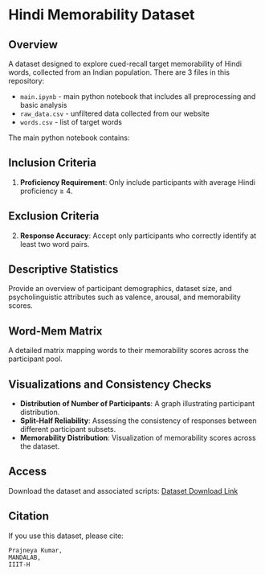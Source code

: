 # Hindi Memorability Dataset

## Overview
A dataset designed to explore cued-recall target memorability of Hindi words, collected from an Indian population. There are 3 files in this repository:

* ```main.ipynb``` - main python notebook that includes all preprocessing and basic analysis
* ```raw_data.csv``` - unfiltered data collected from our website
* ```words.csv``` - list of target words

The main python notebook contains:

## Inclusion Criteria
1. **Proficiency Requirement**: Only include participants with average Hindi proficiency ≥ 4.

## Exclusion Criteria
2. **Response Accuracy**: Accept only participants who correctly identify at least two word pairs.

## Descriptive Statistics
Provide an overview of participant demographics, dataset size, and psycholinguistic attributes such as valence, arousal, and memorability scores.

## Word-Mem Matrix
A detailed matrix mapping words to their memorability scores across the participant pool.

## Visualizations and Consistency Checks
- **Distribution of Number of Participants**: A graph illustrating participant distribution.
- **Split-Half Reliability**: Assessing the consistency of responses between different participant subsets.
- **Memorability Distribution**: Visualization of memorability scores across the dataset.

## Access
Download the dataset and associated scripts:
[Dataset Download Link](#)

## Citation
If you use this dataset, please cite:
```
Prajneya Kumar,
MANDALAB,
IIIT-H
